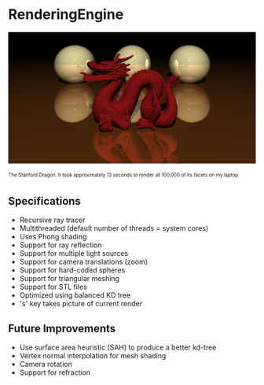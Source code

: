 # RenderingEngine

<a><img src="https://github.com/dmhacker/RenderingEngine/blob/master/renders/92ae70a9-0d2e-4e1c-bf52-f4051ba47937.png" align="center"></a>

<sub><sup>The Stanford Dragon. It took approximately 13 seconds to render all 100,000 of its facets on my laptop.</sup></sub>

## Specifications

* Recursive ray tracer
* Multithreaded (default number of threads = system cores)
* Uses Phong shading
* Support for ray reflection
* Support for multiple light sources
* Support for camera translations (zoom)
* Support for hard-coded spheres
* Support for triangular meshing
* Support for STL files
* Optimized using balanced KD tree
* 's' key takes picture of current render

## Future Improvements

* Use surface area heuristic (SAH) to produce a better kd-tree
* Vertex normal interpolation for mesh shading
* Camera rotation
* Support for refraction


